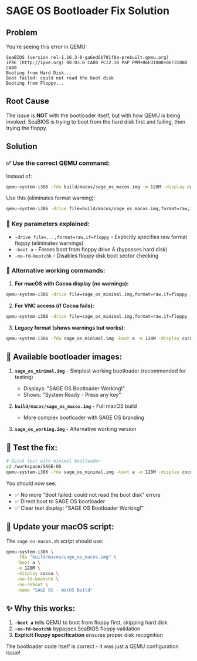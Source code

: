 # SAGE OS Bootloader Fix Solution

## Problem
You're seeing this error in QEMU:
```
SeaBIOS (version rel-1.16.3-0-ga6ed6b701f0a-prebuilt.qemu.org)
iPXE (http://ipxe.org) 00:03.0 CA00 PCI2.10 PnP PMM+06FD10B0+06F310B0 CA00
Booting from Hard Disk...
Boot failed: could not read the boot disk
Booting from Floppy...
```

## Root Cause
The issue is **NOT** with the bootloader itself, but with how QEMU is being invoked. SeaBIOS is trying to boot from the hard disk first and failing, then trying the floppy.

## Solution

### ✅ **Use the correct QEMU command:**

Instead of:
```bash
qemu-system-i386 -fda build/macos/sage_os_macos.img -m 128M -display cocoa
```

Use this (eliminates format warning):
```bash
qemu-system-i386 -drive file=build/macos/sage_os_macos.img,format=raw,if=floppy -boot a -m 128M -display cocoa -no-fd-bootchk
```

### 🔧 **Key parameters explained:**

- `-drive file=...,format=raw,if=floppy` - Explicitly specifies raw format floppy (eliminates warnings)
- `-boot a` - Forces boot from floppy drive A (bypasses hard disk)
- `-no-fd-bootchk` - Disables floppy disk boot sector checking

### 🚀 **Alternative working commands:**

1. **For macOS with Cocoa display (no warnings):**
```bash
qemu-system-i386 -drive file=sage_os_minimal.img,format=raw,if=floppy -boot a -m 128M -display cocoa -no-fd-bootchk
```

2. **For VNC access (if Cocoa fails):**
```bash
qemu-system-i386 -drive file=sage_os_minimal.img,format=raw,if=floppy -boot a -m 128M -vnc :1 -no-fd-bootchk
```

3. **Legacy format (shows warnings but works):**
```bash
qemu-system-i386 -fda sage_os_minimal.img -boot a -m 128M -display cocoa -no-fd-bootchk
```

## 📁 **Available bootloader images:**

1. **`sage_os_minimal.img`** - Simplest working bootloader (recommended for testing)
   - Displays: "SAGE OS Bootloader Working!"
   - Shows: "System Ready - Press any key"

2. **`build/macos/sage_os_macos.img`** - Full macOS build
   - More complex bootloader with SAGE OS branding

3. **`sage_os_working.img`** - Alternative working version

## 🧪 **Test the fix:**

```bash
# Quick test with minimal bootloader
cd /workspace/SAGE-OS
qemu-system-i386 -fda sage_os_minimal.img -boot a -m 128M -display cocoa -no-fd-bootchk
```

You should now see:
- ✅ No more "Boot failed: could not read the boot disk" errors
- ✅ Direct boot to SAGE OS bootloader
- ✅ Clear text display: "SAGE OS Bootloader Working!"

## 🔄 **Update your macOS script:**

The `sage-os-macos.sh` script should use:
```bash
qemu-system-i386 \
    -fda "build/macos/sage_os_macos.img" \
    -boot a \
    -m 128M \
    -display cocoa \
    -no-fd-bootchk \
    -no-reboot \
    -name "SAGE OS - macOS Build"
```

## ✨ **Why this works:**

1. **`-boot a`** tells QEMU to boot from floppy first, skipping hard disk
2. **`-no-fd-bootchk`** bypasses SeaBIOS floppy validation
3. **Explicit floppy specification** ensures proper disk recognition

The bootloader code itself is correct - it was just a QEMU configuration issue!